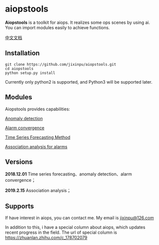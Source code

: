 # aiopstools
**Aiopstools** is a toolkit for aiops. It realizes some ops scenes by using ai. You can import modules easily to achieve functions.  

[ 中文文档](https://github.com/jixinpu/aiopstools/blob/master/README_CN.md)

## Installation

```
git clone https://github.com/jixinpu/aiopstools.git
cd aiopstools
python setup.py install
```

Currently only python2 is supported, and Python3 will be supported later.

## Modules

Aiopstools provides capabilities:

[ Anomaly detection](https://github.com/jixinpu/aiopstools/tree/master/docs/anomal_detection_test.md)

[Alarm convergence](https://github.com/jixinpu/aiopstools/tree/master/docs/alarm_convergence_test.md)

[Time Series Forecasting Method](https://github.com/jixinpu/aiopstools/tree/master/docs/timeseries_predict_test.md)

[Association analysis for alarms](https://github.com/jixinpu/aiopstools/tree/master/docs/alarm_association_test.md)

## Versions

**2018.12.01** Time series forecasting、anomaly detection、alarm convergence；

**2019.2.15** Association analysis； 

## Supports

If have interest in aiops, you can contact me. My email is jixinpu@126.com

In addition to this, i have a special column about aiops, which updates recent progress in the field. The url of special column is https://zhuanlan.zhihu.com/c_178702079


